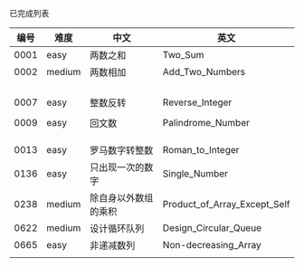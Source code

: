 已完成列表

| 编号 | 难度   | 中文                 | 英文                         |
| ---- | ------ | -------------------- | ---------------------------- |
| 0001 | easy   | 两数之和             | Two_Sum                      |
| 0002 | medium | 两数相加             | Add_Two_Numbers              |
|      |        |                      |                              |
|      |        |                      |                              |
|      |        |                      |                              |
|      |        |                      |                              |
| 0007 | easy   | 整数反转             | Reverse_Integer              |
|      |        |                      |                              |
| 0009 | easy   | 回文数               | Palindrome_Number            |
|      |        |                      |                              |
|      |        |                      |                              |
|      |        |                      |                              |
| 0013 | easy   | 罗马数字转整数       | Roman_to_Integer             |
| 0136 | easy   | 只出现一次的数字     | Single_Number                |
| 0238 | medium | 除自身以外数组的乘积 | Product_of_Array_Except_Self |
| 0622 | medium | 设计循环队列         | Design_Circular_Queue        |
| 0665 | easy   | 非递减数列           | Non-decreasing_Array         |
|      |        |                      |                              |

